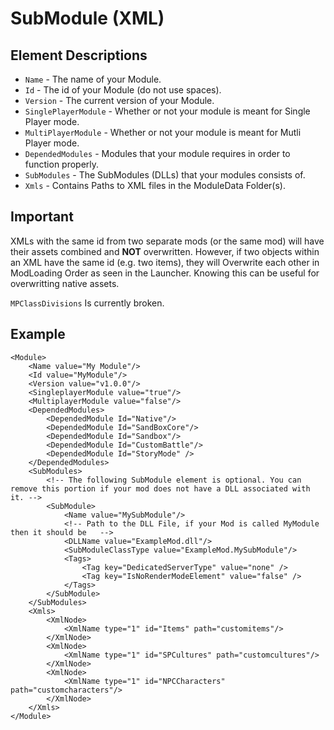 # SubModule \(XML\)

## Element Descriptions

* `Name` - The name of your Module.
* `Id` - The id of your Module \(do not use spaces\).
* `Version` - The current version of your Module.
* `SinglePlayerModule` - Whether or not your module is meant for Single Player mode.
* `MultiPlayerModule` - Whether or not your module is meant for Mutli Player mode.
* `DependedModules` - Modules that your module requires in order to function properly.
* `SubModules` - The SubModules \(DLLs\) that your modules consists of.
* `Xmls` - Contains Paths to XML files in the ModuleData Folder\(s\).

## Important

XMLs with the same id from two separate mods \(or the same mod\) will have their assets combined and **NOT** overwritten. However, if two objects within an XML have the same id \(e.g. two items\), they will Overwrite each other in ModLoading Order as seen in the Launcher. Knowing this can be useful for overwritting native assets.

`MPClassDivisions` Is currently broken.

## Example

```markup
<Module>
    <Name value="My Module"/>
    <Id value="MyModule"/>
    <Version value="v1.0.0"/>
    <SingleplayerModule value="true"/>
    <MultiplayerModule value="false"/>
    <DependedModules>
        <DependedModule Id="Native"/>
        <DependedModule Id="SandBoxCore"/>
        <DependedModule Id="Sandbox"/>
        <DependedModule Id="CustomBattle"/>
        <DependedModule Id="StoryMode" />
    </DependedModules>
    <SubModules>
        <!-- The following SubModule element is optional. You can remove this portion if your mod does not have a DLL associated with it. -->
        <SubModule>
            <Name value="MySubModule"/>
            <!-- Path to the DLL File, if your Mod is called MyModule then it should be   -->
            <DLLName value="ExampleMod.dll"/>
            <SubModuleClassType value="ExampleMod.MySubModule"/>
            <Tags>
                <Tag key="DedicatedServerType" value="none" />
                <Tag key="IsNoRenderModeElement" value="false" />
            </Tags>
        </SubModule>
    </SubModules>
    <Xmls>
        <XmlNode>
            <XmlName type="1" id="Items" path="customitems"/>
        </XmlNode>  
        <XmlNode>
            <XmlName type="1" id="SPCultures" path="customcultures"/>
        </XmlNode>
        <XmlNode>
            <XmlName type="1" id="NPCCharacters" path="customcharacters"/>
        </XmlNode>
    </Xmls>
</Module>
```

